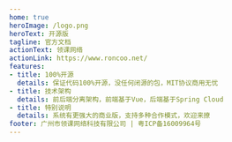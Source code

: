 ```yaml
---
home: true
heroImage: /logo.png
heroText: 开源版
tagline: 官方文档
actionText: 领课网络
actionLink: https://www.roncoo.net/
features:
- title: 100%开源
  details: 保证代码100%开源，没任何闭源的包，MIT协议商用无忧
- title: 技术架构
  details: 前后端分离架构，前端基于Vue，后端基于Spring Cloud
- title: 特别说明
  details: 系统有更强大的商业版，支持多种合作模式，欢迎来撩
footer: 广州市领课网络科技有限公司 | 粤ICP备16009964号  
---
```

